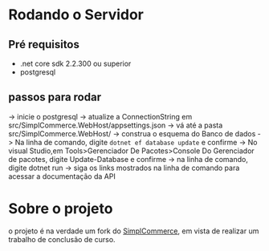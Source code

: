 # Rodando o Servidor 
## Pré requisitos 
- .net core sdk 2.2.300 ou superior 
- postgresql 

## passos para rodar 
-> inicie o postgresql 
-> atualize a ConnectionString em src/SimplCommerce.WebHost/appsettings.json
-> vá até a pasta src/SimplCommerce.WebHost/
-> construa o esquema do Banco de dados
  -> Na linha de comando, digite ```dotnet ef database update``` e confirme
  -> No visual Studio,em Tools>Gerenciador De Pacotes>Console Do Gerenciador de pacotes, digite Update-Database e confirme
-> na linha de comando, digite dotnet run
-> siga os links mostrados na linha de comando para acessar a documentação da API


# Sobre o projeto 
o projeto é na verdade um fork do [SimplCommerce](http://github.com/simplCommerce/SimplCommerce), em vista de realizar um trabalho de conclusão de curso.
